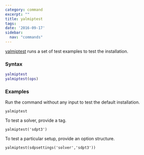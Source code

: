 ```yaml
---
category: command
excerpt: ""
title: yalmiptest
tags:
date: '2016-09-17'
sidebar:
  nav: "commands"
---
```



[yalmiptest](/command/yalmiptest) runs a set of test examples to test the installation.

### Syntax

````matlab
yalmiptest
yalmiptest(ops)
````

### Examples
Run the command without any input to test the default installation.
````matlabb
yalmiptest
````


To test a solver, provide a tag.
````matlabb
yalmiptest('sdpt3')
````

To test a particular setup, provide an option structure.
````matlabb
yalmiptest(sdpsettings('solver','sdpt3'))
````
